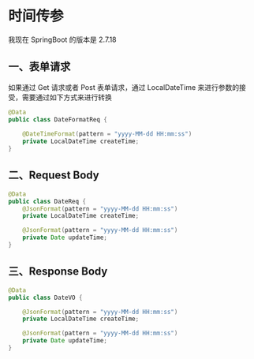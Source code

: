 

# 时间传参

我现在 SpringBoot 的版本是 2.7.18

## 一、表单请求

如果通过 Get 请求或者 Post 表单请求，通过 LocalDateTime 来进行参数的接受，需要通过如下方式来进行转换

```java
@Data
public class DateFormatReq {
    
    @DateTimeFormat(pattern = "yyyy-MM-dd HH:mm:ss")
    private LocalDateTime createTime;
}
```

## 二、Request Body

```java
@Data
public class DateReq {
    @JsonFormat(pattern = "yyyy-MM-dd HH:mm:ss")
    private LocalDateTime createTime;

    @JsonFormat(pattern = "yyyy-MM-dd HH:mm:ss")
    private Date updateTime;
}
```

## 三、Response Body

```java
@Data
public class DateVO {

    @JsonFormat(pattern = "yyyy-MM-dd HH:mm:ss")
    private LocalDateTime createTime;

    @JsonFormat(pattern = "yyyy-MM-dd HH:mm:ss")
    private Date updateTime;
}
```

